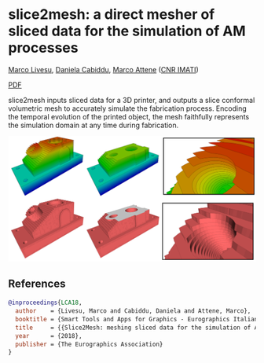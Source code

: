 # slice2mesh: a direct mesher of sliced data for the simulation of AM processes


[Marco Livesu](http://pers.ge.imati.cnr.it/livesu/), [Daniela Cabiddu](http://www.imati.cnr.it/index.php/people/8-curricula/119-daniela-cabiddu), [Marco Attene](http://pers.ge.imati.cnr.it/attene/PersonalPage/attene.html)
([CNR IMATI](http://www.imati.cnr.it))

[PDF](http://pers.ge.imati.cnr.it/livesu/papers/LCA18/LCA18.pdf)

slice2mesh inputs sliced data for a 3D printer, and outputs a slice conformal volumetric mesh to accurately simulate the fabrication process. Encoding the temporal evolution of the printed object, the mesh faithfully represents the simulation domain at any time during fabrication.


<p align="center"><img src="teaser.png" width="800"></p>


## References
```bibtex
@inproceedings{LCA18,
  author    = {Livesu, Marco and Cabiddu, Daniela and Attene, Marco},
  booktitle = {Smart Tools and Apps for Graphics - Eurographics Italian Chapter Conference},
  title     = {{Slice2Mesh: meshing sliced data for the simulation of AM Processes}},
  year      = {2018},
  publisher = {The Eurographics Association}
}
```

